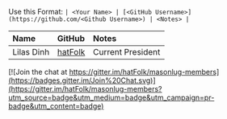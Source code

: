Use this Format:
```| <Your Name> | [<GitHub Username>](https://github.com/<Github Username>) | <Notes> |```

| **Name** | **GitHub**| **Notes** |
|:---------|:----------|:----------|
|Lilas Dinh|[hatFolk](https://github.com/hatFolk)|Current President|


[![Join the chat at https://gitter.im/hatFolk/masonlug-members](https://badges.gitter.im/Join%20Chat.svg)](https://gitter.im/hatFolk/masonlug-members?utm_source=badge&utm_medium=badge&utm_campaign=pr-badge&utm_content=badge)